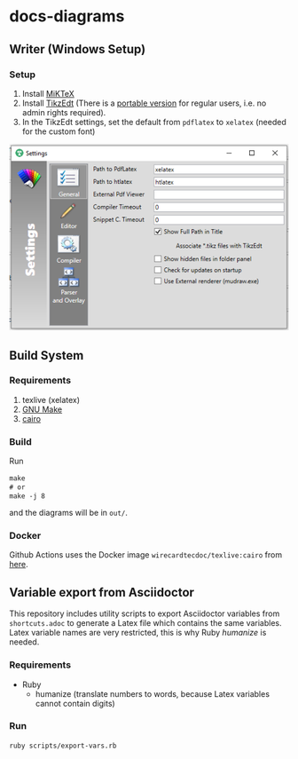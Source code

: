 # docs-diagrams

## Writer (Windows Setup)
### Setup

1. Install [MiKTeX](https://miktex.org/download)
2. Install [TikzEdt](http://tikzedt.org/) (There is a [portable version](https://storage.googleapis.com/google-code-archive-downloads/v2/code.google.com/tikzedt/TikzEdtBeta0_2_3.zip) for regular users, i.e. no admin rights required).
3. In the TikzEdt settings, set the default from `pdflatex` to `xelatex` (needed for the custom font)

![image](assets/settings.png)

## Build System
### Requirements
1. texlive (xelatex)
2. [GNU Make](http://gnuwin32.sourceforge.net/packages/make.htm)
3. [cairo](https://www.cairographics.org/)

### Build
Run
```
make
# or
make -j 8
```
and the diagrams will be in `out/`.

### Docker
Github Actions uses the Docker image `wirecardtecdoc/texlive:cairo` from [here](https://github.com/wirecard/docs-dockerfile/docs-diagrams/).

## Variable export from Asciidoctor
This repository includes utility scripts to export Asciidoctor variables from `shortcuts.adoc` to generate a Latex file which contains the same variables.
Latex variable names are very restricted, this is why Ruby *humanize* is needed.

### Requirements
* Ruby
  * humanize (translate numbers to words, because Latex variables cannot contain digits)

### Run
```sh
ruby scripts/export-vars.rb
```
